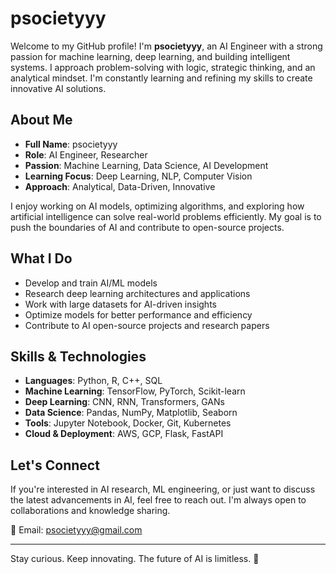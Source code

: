 # psocietyyy

Welcome to my GitHub profile! I'm **psocietyyy**, an AI Engineer with a strong passion for machine learning, deep learning, and building intelligent systems. I approach problem-solving with logic, strategic thinking, and an analytical mindset. I'm constantly learning and refining my skills to create innovative AI solutions.

## About Me

- **Full Name**: psocietyyy  
- **Role**: AI Engineer, Researcher  
- **Passion**: Machine Learning, Data Science, AI Development  
- **Learning Focus**: Deep Learning, NLP, Computer Vision  
- **Approach**: Analytical, Data-Driven, Innovative  

I enjoy working on AI models, optimizing algorithms, and exploring how artificial intelligence can solve real-world problems efficiently. My goal is to push the boundaries of AI and contribute to open-source projects.

## What I Do

- Develop and train AI/ML models  
- Research deep learning architectures and applications  
- Work with large datasets for AI-driven insights  
- Optimize models for better performance and efficiency  
- Contribute to AI open-source projects and research papers  

## Skills & Technologies

- **Languages**: Python, R, C++, SQL  
- **Machine Learning**: TensorFlow, PyTorch, Scikit-learn  
- **Deep Learning**: CNN, RNN, Transformers, GANs  
- **Data Science**: Pandas, NumPy, Matplotlib, Seaborn  
- **Tools**: Jupyter Notebook, Docker, Git, Kubernetes  
- **Cloud & Deployment**: AWS, GCP, Flask, FastAPI  

## Let's Connect

If you're interested in AI research, ML engineering, or just want to discuss the latest advancements in AI, feel free to reach out. I'm always open to collaborations and knowledge sharing.  

📧 Email: [psocietyyy@gmail.com](#)  

---

Stay curious. Keep innovating. The future of AI is limitless. 🚀  
